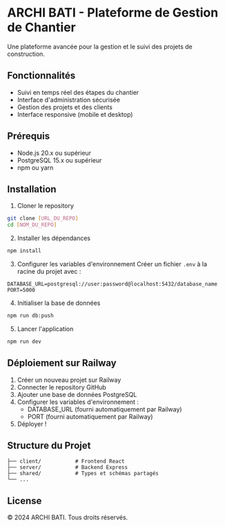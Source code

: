 # ARCHI BATI - Plateforme de Gestion de Chantier

Une plateforme avancée pour la gestion et le suivi des projets de construction.

## Fonctionnalités

- Suivi en temps réel des étapes du chantier
- Interface d'administration sécurisée
- Gestion des projets et des clients
- Interface responsive (mobile et desktop)

## Prérequis

- Node.js 20.x ou supérieur
- PostgreSQL 15.x ou supérieur
- npm ou yarn

## Installation

1. Cloner le repository
```bash
git clone [URL_DU_REPO]
cd [NOM_DU_REPO]
```

2. Installer les dépendances
```bash
npm install
```

3. Configurer les variables d'environnement
Créer un fichier `.env` à la racine du projet avec :
```env
DATABASE_URL=postgresql://user:password@localhost:5432/database_name
PORT=5000
```

4. Initialiser la base de données
```bash
npm run db:push
```

5. Lancer l'application
```bash
npm run dev
```

## Déploiement sur Railway

1. Créer un nouveau projet sur Railway
2. Connecter le repository GitHub
3. Ajouter une base de données PostgreSQL
4. Configurer les variables d'environnement :
   - DATABASE_URL (fourni automatiquement par Railway)
   - PORT (fourni automatiquement par Railway)
5. Déployer !

## Structure du Projet

```
├── client/           # Frontend React
├── server/           # Backend Express
├── shared/           # Types et schémas partagés
└── ...
```

## License

© 2024 ARCHI BATI. Tous droits réservés.
